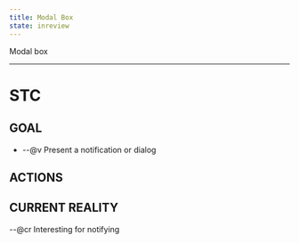 ```yaml
---
title: Modal Box
state: inreview
---
```


Modal box
___
# STC #
## GOAL ##
* --@v Present a notification or dialog

## ACTIONS ##


## CURRENT REALITY ##
--@cr  Interesting for notifying 

 